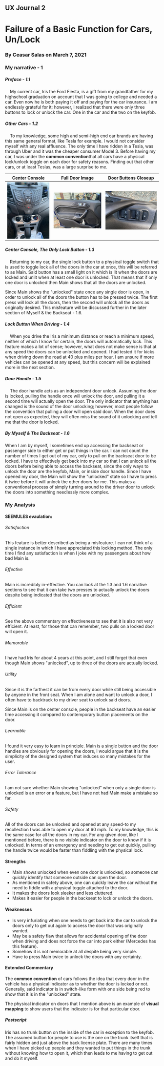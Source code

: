 ## UX Journal 2
# Failure of a Basic Function for Cars, Un/Lock

### By Ceasar Salas on March 7, 2021

### My narrative  -  1

##### Preface  -  1.1
&nbsp;&nbsp;&nbsp;&nbsp;My current car, Iris the Ford Fiesta, is a gift from my grandfather for my highschool graduation on account that I was going to college and needed a car. Even now he is both paying it off and paying for the car insurance. 
I am endlessly grateful for it; however, I realized that there were only three buttons to lock or unlock the car. One in the car and the two on the keyfob. 

##### Other Cars  -  1.2
&nbsp;&nbsp;&nbsp;&nbsp;To my knowledge, some high and semi-high end car brands are having this same general format, like Tesla for example. I would not consider myself with any real affluence. The only time I have ridden in a Tesla, was through Uber and it was the cheaper consumer Model 3. Before having my car, I was under the **common convention**that all cars have a physical lock/unlock toggle on each door for safety reasons. Finding out that other cars, or at least Teslas, was a large surprise to me. 

Center Console             |  Full Door Image             |  Door Buttons Closeup
:-------------------------:|:-------------------------:|:-------------------------:
![](./assets/Center_Console.jpg)  |  ![](./assets/Door_all.jpg)  |  ![](./assets/Door_Buttons.jpg)

##### Center Console, The Only Lock Button  -  1.3
&nbsp;&nbsp;&nbsp;&nbsp;Returning to my car, the single lock button to a physical toggle switch that is used to toggle lock all of the doors in the car at once, this will be referred to as Main. Said button has a small light on it which is lit when the doors are locked and unlit when at least one door is unlocked. That means that if only one door is unlocked then Main shows that all the doors are unlocked.

Since Main shows the "unlocked" state once any single door is open, in order to unlock all of the doors the button has to be pressed twice. The first press will lock all the doors, then the second will unlock all the doors as originally desired. This misfeature will be discussed further in the later section of Myself & the Backseat - 1.6.

##### Lock Button When Driving  -  1.4
&nbsp;&nbsp;&nbsp;&nbsp;When you drive the Iris a minimum distance or reach a minimum speed, neither of which I know for certain, the doors will automatically lock. This feature makes a lot of sense; however, what does not make sense is that at any speed the doors can be unlocked and opened. I had tested it for kicks when driving down the road at 40 plus miles per hour. I am unsure if more vehicles can be opened at any speed, but this concern will be explained more in the next section. 

##### Door Handle  -  1.5
&nbsp;&nbsp;&nbsp;&nbsp;The door handle acts as an independent door unlock. Assuming the door is locked, pulling the handle once will unlock the door, and pulling it a second time will actually open the door. The only indicator that anything has changed is the sound of the door unlocking; however, most people follow the convention that pulling a door will open said door. When the door does not open as expected, they will often miss the sound of it unlocking and tell me that the door is locked. 

##### By Myself & The Backseat  -  1.6
When I am by myself, I sometimes end up accessing the backseat or passenger side to either get or put things in the car. I can not count the number of times I get out of my car, only to pull on the backseat door to be locked. I have to effectively get back into my car so that I can unlock all the doors before being able to access the backseat, since the only ways to unlock the door are the keyfob, Main, or inside door handle. Since I have opened my door, the Main will show the "unlocked" state so I have to press it twice before it will unlock the other doors for me. This makes a conventional process of simply turning around to the driver door to unlock the doors into something needlessly more complex. 


### My Analysis

#### SEEMULES evaulation:

###### *Satisfaction*
This feature is better described as being a misfeature. I can not think of a single instance in which I have appreciated this locking method. The only time I find any satisfaction is when I joke with my passengers about how bad Main is. 

###### *Effective*
Main is incredibly in-effective. You can look at the 1.3 and 1.6 narrative sections to see that it can take two presses to actually unlock the doors despite being indicated that the doors are unlocked. 

###### *Efficient*
See the above commentary on effectiveness to see that it is also not very efficient. At least, for those that can remember, two pulls on a locked door will open it. 

###### *Memorable*
I have had Iris for about 4 years at this point, and I still forget that even though Main shows "unlocked", up to three of the doors are actually locked. 

###### *Utility*
Since it is the farthest it can be from every door while still being accessible by anyone in the front seat. When I am alone and want to unlock a door, I often have to backtrack to my driver seat to unlock said doors. 

Since Main is on the center console, people in the backseat have an easier time accessing it compared to contemporary button placements on the door. 

###### *Learnable*
I found it very easy to learn in principle. Main is a single button and the door handles are obviously for opening the doors, I would argue that it is the simplicity of the designed system that induces so many mistakes for the user. 

###### *Error Tolerance*
I am not sure whether Main showing "unlocked" when only a single door is unlocked is an error or a feature, but I have not had Main make a mistake so far. 

###### *Safety*
All of the doors can be unlocked and opened at any speed-to my recollection I was able to open my door at 60 mph. To my knowledge, this is the same case for all the doors in my car. For any given door, like I mentioned before, there is no visible indicator on the door to know if it is unlocked. In terms of an emergency and needing to get out quickly, pulling the handle twice would be faster than fiddling with the physical lock. 

#### Strengths
* Main shows unlocked when even one door is unlocked, so someone can quickly identify that someone outside can open the door. 
* As mentioned in safety above, one can quickly leave the car without the need to fiddle with a physical toggle attached to the door. 
* It makes the doors look sleeker and less cluttered. 
* Makes it easier for people in the backseat to lock or unlock the doors. 

#### Weaknesses
* Is very infuriating when one needs to get back into the car to unlock the doors only to get out again to access the door that was originally wanted. 
* May be a safety flaw that allows for accidental opening of the door when driving and does not force the car into park either (Mercedes has this feature). 
* Somehow it is not memorable at all despite being very simple. 
* Have to press Main twice to unlock the doors with any certainty. 

#### Extended Commentary
The **common convention** of cars follows the idea that every door in the vehicle has a physical indicator as to whether the door is locked or not. Generally, said indicator is in switch-like form with one side being red to show that it is in the "unlocked" state. 

The physical indicator on doors that I mention above is an example of **visual mapping** to show users that the indicator is for that particular door. 


##### Postscript
Iris has no trunk button on the inside of the car in exception to the keyfob. The assumed button for people to use is the one on the trunk itself that is fairly hidden and just above the back license plate. There are many times when I have picked up people and they wanted to put things in the trunk without knowing how to open it, which then leads to me having to get out and do it myself. 

